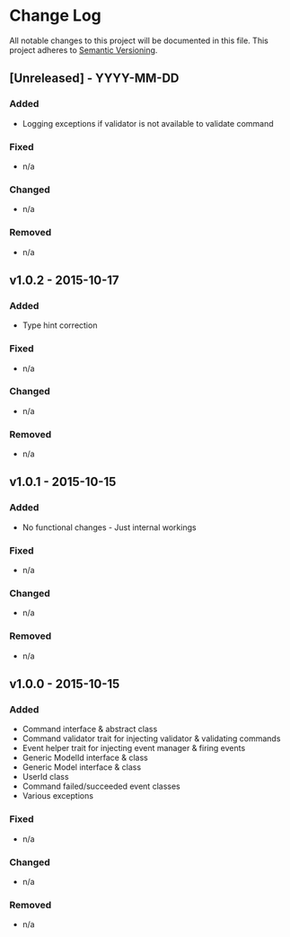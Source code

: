 # Change Log
All notable changes to this project will be documented in this file.
This project adheres to [Semantic Versioning](http://semver.org/).


## [Unreleased] - YYYY-MM-DD
### Added
- Logging exceptions if validator is not available to validate command
### Fixed
- n/a
### Changed
- n/a
### Removed
- n/a


## v1.0.2 - 2015-10-17
### Added
- Type hint correction
### Fixed
- n/a
### Changed
- n/a
### Removed
- n/a


## v1.0.1 - 2015-10-15
### Added
- No functional changes - Just internal workings
### Fixed
- n/a
### Changed
- n/a
### Removed
- n/a


## v1.0.0 - 2015-10-15
### Added
- Command interface &amp; abstract class
- Command validator trait for injecting validator &amp; validating commands 
- Event helper trait for injecting event manager &amp; firing events
- Generic ModelId interface &amp; class
- Generic Model interface &amp; class
- UserId class
- Command failed/succeeded event classes
- Various exceptions
### Fixed
- n/a
### Changed
- n/a
### Removed
- n/a